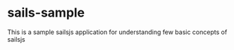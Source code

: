 # sails-sample
This is a sample sailsjs application for understanding few basic concepts of sailsjs

